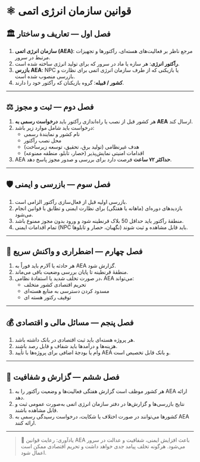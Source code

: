 # ⚛️ قوانین سازمان انرژی اتمی 

## 🏛 فصل اول — تعاریف و ساختار

1. **سازمان انرژی اتمی (AEA)**: مرجع ناظر بر فعالیت‌های هسته‌ای، رآکتورها و تجهیزات مرتبط در سرور.
2. **رآکتور انرژی**: هر سازه یا ماد در سرور که برای تولید انرژی ساخته شده است.
3. **بازرس AEA**: NPC یا بازیکنی که از طرف سازمان انرژی اتمی برای نظارت و بازرسی منصوب شده است.
4. **کشور / قبیله**: گروه بازیکنان که رآکتور خود را دارند.

---

## ⚖️ فصل دوم — ثبت و مجوز

1. هر کشور قبل از نصب یا راه‌اندازی رآکتور باید **درخواست رسمی به AEA** ارسال کند.
2. درخواست باید شامل موارد زیر باشد:
   - نام کشور و نمایندهٔ رسمی
   - محل نصب رآکتور
   - هدف غیرنظامی (تولید برق، تحقیق، توسعه زیرساخت)
   - اقدامات امنیتی نمایش‌پذیر (حصار، تابلو، منطقه ممنوعه)
3. AEA **حداکثر ۷۲ ساعت** فرصت دارد برای بررسی و صدور مجوز پاسخ دهد.

---

## 🛡 فصل سوم — بازرسی و ایمنی

1. بازرسی اولیه قبل از فعال‌سازی رآکتور الزامی است.
2. بازدیدهای دوره‌ای (ماهانه یا هفتگی) برای نظارت ایمنی و تطابق با قوانین انجام می‌شود.
3. منطقهٔ رآکتور باید حداقل 50 بلاک قرنطینه شود و ورود بدون مجوز ممنوع باشد.
4. تمام اقدامات ایمنی (NPC نگهبان، حصار و تابلوها) باید قابل مشاهده و ثبت شوند.

---

## 🚨 فصل چهارم — اضطراری و واکنش سریع

1. هر حادثه یا آلارم باید فوراً به AEA گزارش شود.
2. منطقهٔ قرنطینه تا پایان بررسی وضعیت باقی می‌ماند.
3. در صورت تخلف شدید یا استفادهٔ نظامی، AEA می‌تواند:
   - تحریم اقتصادی کشور متخلف
   - مسدود کردن دسترسی به منابع هسته‌ای
   - توقیف رکتور هسته ای

---

## 💰 فصل پنجم — مسائل مالی و اقتصادی

1. هر پروژه هسته‌ای باید ثبت اقتصادی در بانک داشته باشد.
2. هزینه‌ها و درآمدها باید شفاف و قابل رصد باشند.
3. وام یا بودجهٔ اضافی برای پروژه‌ها با تأیید AEA و بانک قابل تخصیص است.

---

## 🧾 فصل ششم — گزارش و شفافیت

1. هر کشور موظف است گزارش هفتگی فعالیت‌ها و وضعیت رآکتور را به AEA ارائه دهد.
2. نتایج بازرسی‌ها و گزارش‌ها در دفتر سازمان انرژی اتمی به‌صورت عمومی ثبت و قابل مشاهده باشند.
3. کشورها می‌توانند در صورت اختلاف یا شکایت، درخواست رسیدگی رسمی به AEA ارائه کنند.

---

> 🔹 یادآوری: رعایت قوانین AEA باعث افزایش ایمنی، شفافیت و عدالت در سرور می‌شود. هرگونه تخلف پیامد جدی خواهد داشت و تحریم اقتصادی ممکن است اعمال شود.
